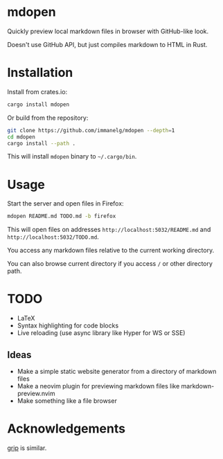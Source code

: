 # mdopen
Quickly preview local markdown files in browser with GitHub-like look. 

Doesn't use GitHub API, but just compiles markdown to HTML in Rust.

# Installation

Install from crates.io:

```sh
cargo install mdopen
```

Or build from the repository:

```sh
git clone https://github.com/immanelg/mdopen --depth=1
cd mdopen
cargo install --path .
```

This will install `mdopen` binary to `~/.cargo/bin`.

# Usage

Start the server and open files in Firefox:

```sh
mdopen README.md TODO.md -b firefox
```

This will open files on addresses `http://localhost:5032/README.md` and `http://localhost:5032/TODO.md`.

You access any markdown files relative to the current working directory.

You can also browse current directory if you access `/` or other directory path.

# TODO
- LaTeX
- Syntax highlighting for code blocks
- Live reloading (use async library like Hyper for WS or SSE)

## Ideas
- Make a simple static website generator from a directory of markdown files
- Make a neovim plugin for previewing markdown files like markdown-preview.nvim
- Make something like a file browser

# Acknowledgements
[grip](https://github.com/joeyespo/grip) is similar.
